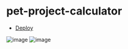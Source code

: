 # pet-project-calculator  

- [Deploy](https://pet-project-calculator.netlify.app/)

![image](https://user-images.githubusercontent.com/70750996/189238156-d441b2bc-bc63-46e4-bb8d-fff3faa9e89b.png)
![image](https://user-images.githubusercontent.com/70750996/189238224-77a916f5-cf88-4469-b7ee-b56469b66d2d.png)
